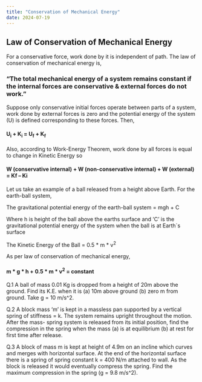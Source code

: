 ```yaml
---
title: "Conservation of Mechanical Energy"
date: 2024-07-19
---
```


## Law of Conservation of Mechanical Energy

For a conservative force, work done by it is independent of path. The law of conservation of mechanical energy is,

### “The total mechanical energy of a system remains constant if the internal forces are conservative & external forces do not work.”

Suppose only conservative initial forces operate between parts of a system, work done by external forces is zero and the potential energy of the system (U) is defined corresponding to these forces. Then,

#### U<sub>i</sub> + K<sub>i</sub> = U<sub>f</sub> + K<sub>f</sub>

Also, according to Work-Energy Theorem, work done by all forces is equal to change in Kinetic Energy so

#### W (conservative internal) + W (non-conservative internal) + W (external) = Kf – Ki

Let us take an example of a ball released from a height above Earth.
For the earth-ball system, 

The gravitational potential energy of the earth-ball system = mgh + C

Where h is height of the ball above the earths surface and ‘C’ is the gravitational potential energy of the system when the ball is at Earth`s surface

The Kinetic Energy of the Ball = 0.5 * m * v<sup>2</sup>

As per law of conservation of mechanical energy,

#### m * g * h + 0.5 * m * v<sup>2</sup> = constant

Q.1 A ball of mass 0.01 Kg is dropped from a height of 20m above the ground. Find its K.E. when it is (a) 10m above ground (b) zero m from ground. Take g = 10 m/s^2.

Q.2 A block mass ‘m’ is kept in a massless pan supported by a vertical spring of stiffness = k. The system remains upright throughout the motion. After the mass- spring system is released from its initial position, find the compression in the spring when the mass (a) is at equilibrium (b) at rest for first time after release.

Q.3 A block of mass m is kept at height of 4.9m on an incline which curves and merges with horizontal surface. At the end of the horizontal surface there is a spring of spring constant k = 400 N/m attached to wall. As the block is released it would eventually compress the spring. Find the maximum compression in the spring (g = 9.8 m/s^2).




